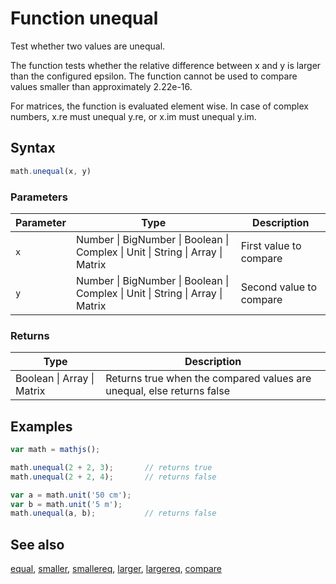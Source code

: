 # Function unequal

Test whether two values are unequal.

The function tests whether the relative difference between x and y is larger than the configured epsilon. The function cannot be used to compare values smaller than approximately 2.22e-16.

For matrices, the function is evaluated element wise. In case of complex numbers, x.re must unequal y.re, or x.im must unequal y.im.


## Syntax

```js
math.unequal(x, y)
```

### Parameters

Parameter | Type | Description
--------- | ---- | -----------
`x` | Number &#124; BigNumber &#124; Boolean &#124; Complex &#124; Unit &#124; String &#124; Array &#124; Matrix | First value to compare
`y` | Number &#124; BigNumber &#124; Boolean &#124; Complex &#124; Unit &#124; String &#124; Array &#124; Matrix | Second value to compare

### Returns

Type | Description
---- | -----------
Boolean &#124; Array &#124; Matrix | Returns true when the compared values are unequal, else returns false


## Examples

```js
var math = mathjs();

math.unequal(2 + 2, 3);       // returns true
math.unequal(2 + 2, 4);       // returns false

var a = math.unit('50 cm');
var b = math.unit('5 m');
math.unequal(a, b);           // returns false
```


## See also

[equal](equal.md),
[smaller](smaller.md),
[smallereq](smallereq.md),
[larger](larger.md),
[largereq](largereq.md),
[compare](compare.md)


<!-- Note: This file is automatically generated from source code comments. Changes made in this file will be overridden. -->
